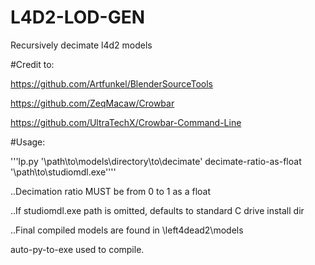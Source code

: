 # L4D2-LOD-GEN
Recursively decimate l4d2 models

#Credit to:

https://github.com/Artfunkel/BlenderSourceTools

https://github.com/ZeqMacaw/Crowbar

https://github.com/UltraTechX/Crowbar-Command-Line

#Usage:

  '''lp.py '\path\to\models\directory\to\decimate' decimate-ratio-as-float '\path\to\studiomdl.exe\''''

..Decimation ratio MUST be from 0 to 1 as a float

..If studiomdl.exe path is omitted, defaults to standard C drive install dir

..Final compiled models are found in \left4dead2\models



auto-py-to-exe used to compile.
